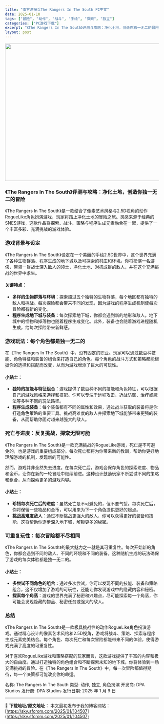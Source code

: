 ```yaml
---
title: "南方游骑兵The Rangers In The South PC中文"
date: 2025-01-10
tags: ["冒险", "动作", "战斗", "手绘", "探索", "独立"]
categories: ["PC游戏下载"]
excerpt: "《The Rangers In The South》评测与攻略：净化土地，创造你独一无二的冒险 《The Rangers In The South》是一款结合了像素艺术风格与2.5D视角的动作RogueLike角色扮演游戏，玩家将踏上净化土地的冒险之旅。灵感来源于经典的SNES游戏，这款作品将探索、&hellip;"
layout: post
---
```


<img class="aligncenter size-full wp-image-104509" src="https://sky.sfcrom.com/wp-content/uploads/2025/01/2025011002381783.webp" alt="" width="800" height="450" />
<h3>《The Rangers In The South》评测与攻略：净化土地，创造你独一无二的冒险</h3>
《The Rangers In The South》是一款结合了像素艺术风格与2.5D视角的动作RogueLike角色扮演游戏，玩家将踏上净化土地的冒险之旅。灵感来源于经典的SNES游戏，这款作品将探索、战斗、策略与程序生成元素融合在一起，提供了一个丰富多彩、充满挑战的游戏体验。
<h3>游戏背景与设定</h3>
《The Rangers In The South》设定在一个美丽的手绘2.5D世界中，这个世界充满了各种生物群落、程序生成的地下城以及可探索的村庄和环境。你将扮演一名游侠，带领一群战士深入敌人的领土，净化土地、对抗成群的敌人，并在这个充满挑战的世界中求生。
<h4>关键特点：</h4>
<ul>
 	<li><strong>多样的生物群落与环境</strong>：探索超过五个独特的生物群落，每个地区都有独特的敌人和挑战。每次探险都会带来不同的发现，因为游戏的程序生成机制使每次冒险都有新的变化。</li>
 	<li><strong>程序生成地下城与装备</strong>：每次探索地下城，你都会遇到新的地形和敌人，地下城中的怪物和掉落物也随着程序生成变化。此外，装备也会随着游戏进程随机生成，给每次探险带来新鲜感。</li>
</ul>
<h3>游戏玩法：每个角色都是独一无二的</h3>
在《The Rangers In The South》中，没有固定的职业。玩家可以通过数百种技能、角色特征和装备的组合来打造自己的角色。每个角色的战斗方式和策略都能根据你的选择和搭配而改变，从而为游戏增添了巨大的可玩性。
<h4>小贴士：</h4>
<ul>
 	<li><strong>独特的技能与特征组合</strong>：游戏提供了数百种不同的技能和角色特征，可以根据自己的游戏风格来选择和搭配。你可以专注于远程攻击、近战防御、治疗或魔法等多种不同的玩法路径。</li>
 	<li><strong>程序生成装备</strong>：每个装备都有不同的属性和效果，通过战斗获取的装备将是你打造角色策略的重要工具。挑战高难度的敌人并探索地下城能够带来更强的装备，从而帮助你面对越来越强大的敌人。</li>
</ul>
<h3>死亡与进度：反复挑战，探索无限可能</h3>
《The Rangers In The South》是一款充满挑战的RogueLike游戏，死亡是不可避免的，也是游戏的重要组成部分。每次死亡都将为你带来新的教训，帮助你更好地理解游戏的机制，发现新的可能性。

然而，游戏并非全然失去进度。在每次死亡后，游戏会保存角色的探索进度、物品和金币，让你在新的一轮冒险中继续前进。这种设计鼓励玩家不断尝试不同的策略和组合，从而探索更多的游戏内容。
<h4>小贴士：</h4>
<ul>
 	<li><strong>珍惜每次死亡后的进度</strong>：虽然死亡是不可避免的，但不要气馁。每次死亡后，你将保留一些物品和金币，可以用来为下一个角色提供更好的起点。</li>
 	<li><strong>挑战高难度敌人</strong>：通过不断挑战更强大的敌人，你可以获得更好的装备和技能，这将帮助你逐步深入地下城，解锁更多的秘密。</li>
</ul>
<h3>可重复玩性：每次冒险都不尽相同</h3>
《The Rangers In The South》的最大魅力之一就是其可重复性。每次开始新的角色，你都会遇到不同的敌人、不同的环境和不同的装备。这种随机生成的玩法确保了游戏的每次体验都是独一无二的。
<h4>小贴士：</h4>
<ul>
 	<li><strong>多尝试不同角色的组合</strong>：通过多次尝试，你可以发现不同的技能、装备和策略组合，这不仅增加了游戏的可玩性，还能让你发现游戏中的隐藏内容和秘密。</li>
 	<li><strong>探索每个角落</strong>：游戏的世界充满了秘密和兴趣点，尽可能探索每一个角落，你可能会发现隐藏的物品、秘密任务或强大的敌人。</li>
</ul>
<h3>总结</h3>
《The Rangers In The South》是一款极具挑战性的动作RogueLike角色扮演游戏。通过精心设计的像素艺术风格和2.5D视角，游戏将战斗、策略、探索与程序生成元素完美结合。每个角色、每次死亡和每次冒险都能带来不同的体验，使得游戏充满了高度的可重复性。

对于喜欢RogueLike游戏和策略搭配的玩家而言，这款游戏提供了丰富的内容和极大的自由度。通过打造独特的角色组合和不断探索未知的地下城，你将体验到一场充满挑战的冒险。在《The Rangers In The South》中，每一次冒险都值得期待，每一个决策都可能改变你的命运。

名称: The Rangers In The South
类型: 动作, 独立, 角色扮演
开发商: DPA Studios
发行商: DPA Studios
发行日期: 2025 年 1 月 9 日

---
📖 **下载地址/原文地址：** 本文最初发布于我的博客网站：[https://sky.sfcrom.com/2025/01/104507](https://sky.sfcrom.com/2025/01/104507)
